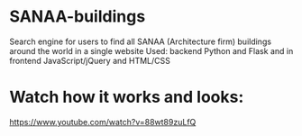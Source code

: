 # SANAA-buildings
Search engine for users to find all SANAA (Architecture firm) buildings around the world in a single website
Used: backend Python and Flask and in frontend JavaScript/jQuery and HTML/CSS

# Watch how it works and looks:
https://www.youtube.com/watch?v=88wt89zuLfQ

